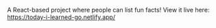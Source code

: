 A React-based project where people can list fun facts! View it live here: https://today-i-learned-go.netlify.app/
